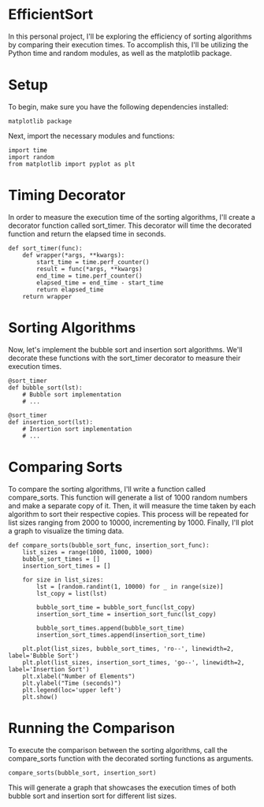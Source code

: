 # EfficientSort

In this personal project, I'll be exploring the efficiency of sorting algorithms by comparing their execution times. To accomplish this, I'll be utilizing the Python time and random modules, as well as the matplotlib package.

# Setup

To begin, make sure you have the following dependencies installed:

    matplotlib package
    
 Next, import the necessary modules and functions:
 
    import time
    import random
    from matplotlib import pyplot as plt

# Timing Decorator

In order to measure the execution time of the sorting algorithms, I'll create a decorator function called sort_timer. This decorator will time the decorated function and return the elapsed time in seconds.

    def sort_timer(func):
        def wrapper(*args, **kwargs):
            start_time = time.perf_counter()
            result = func(*args, **kwargs)
            end_time = time.perf_counter()
            elapsed_time = end_time - start_time
            return elapsed_time
        return wrapper
        
# Sorting Algorithms

Now, let's implement the bubble sort and insertion sort algorithms. We'll decorate these functions with the sort_timer decorator to measure their execution times.

    @sort_timer
    def bubble_sort(lst):
        # Bubble sort implementation
        # ...

    @sort_timer
    def insertion_sort(lst):
        # Insertion sort implementation
        # ...
        
 
# Comparing Sorts
 
To compare the sorting algorithms, I'll write a function called compare_sorts. This function will generate a list of 1000 random numbers and make a separate copy of it. Then, it will measure the time taken by each algorithm to sort their respective copies. This process will be repeated for list sizes ranging from 2000 to 10000, incrementing by 1000. Finally, I'll plot a graph to visualize the timing data.

    def compare_sorts(bubble_sort_func, insertion_sort_func):
        list_sizes = range(1000, 11000, 1000)
        bubble_sort_times = []
        insertion_sort_times = []

        for size in list_sizes:
            lst = [random.randint(1, 10000) for _ in range(size)]
            lst_copy = list(lst)

            bubble_sort_time = bubble_sort_func(lst_copy)
            insertion_sort_time = insertion_sort_func(lst_copy)

            bubble_sort_times.append(bubble_sort_time)
            insertion_sort_times.append(insertion_sort_time)

        plt.plot(list_sizes, bubble_sort_times, 'ro--', linewidth=2, label='Bubble Sort')
        plt.plot(list_sizes, insertion_sort_times, 'go--', linewidth=2, label='Insertion Sort')
        plt.xlabel("Number of Elements")
        plt.ylabel("Time (seconds)")
        plt.legend(loc='upper left')
        plt.show()
    
# Running the Comparison

To execute the comparison between the sorting algorithms, call the compare_sorts function with the decorated sorting functions as arguments.

    compare_sorts(bubble_sort, insertion_sort)

This will generate a graph that showcases the execution times of both bubble sort and insertion sort for different list sizes.

